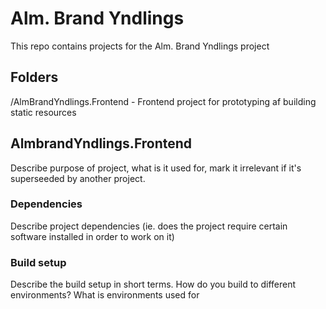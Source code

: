 # Alm. Brand Yndlings

This repo contains projects for the Alm. Brand Yndlings project

## Folders

/AlmBrandYndlings.Frontend - Frontend project for prototyping af building static resources

## AlmbrandYndlings.Frontend

Describe purpose of project, what is it used for, mark it irrelevant if it's superseeded by another project.

### Dependencies

Describe project dependencies (ie. does the project require certain software installed in order to work on it)

### Build setup

Describe the build setup in short terms. How do you build to different environments? What is environments used for